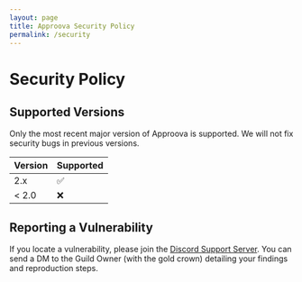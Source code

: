 ```yaml
---
layout: page
title: Approova Security Policy
permalink: /security
---
```


# Security Policy

## Supported Versions

Only the most recent major version of Approova is supported.  We will not fix security bugs in previous versions.

| Version | Supported          |
| ------- | ------------------ |
| 2.x     | :white_check_mark: |
| < 2.0   | :x:                |

## Reporting a Vulnerability

If you locate a vulnerability, please join the [Discord Support Server](https://discord.gg/FpDjFEQ).  You can send a DM to the Guild Owner (with the gold crown) detailing your findings and reproduction steps.
